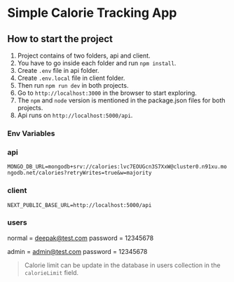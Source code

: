 # Simple Calorie Tracking App

## How to start the project
1. Project contains of two folders, api and client.
2. You have to go inside each folder and run `npm install`.
3. Create `.env` file in api folder.
4. Create `.env.local` file in client folder.
5. Then run `npm run dev` in both projects.
6. Go to `http://localhost:3000` in the browser to start exploring.
7. The `npm` and `node` version is mentioned in the package.json files for both projects.
8. Api runs on `http://localhost:5000/api`.

### Env Variables

### api
`MONGO_DB_URL=mongodb+srv://calories:lvc7EOUGcn3S7XxW@cluster0.n91xu.mongodb.net/calories?retryWrites=true&w=majority`

### client
`NEXT_PUBLIC_BASE_URL=http://localhost:5000/api`

### users
normal = deepak@test.com
password = 12345678

admin = admin@test.com
password = 12345678

> Calorie limit can be update in the database in users collection
> in the `calorieLimit` field.